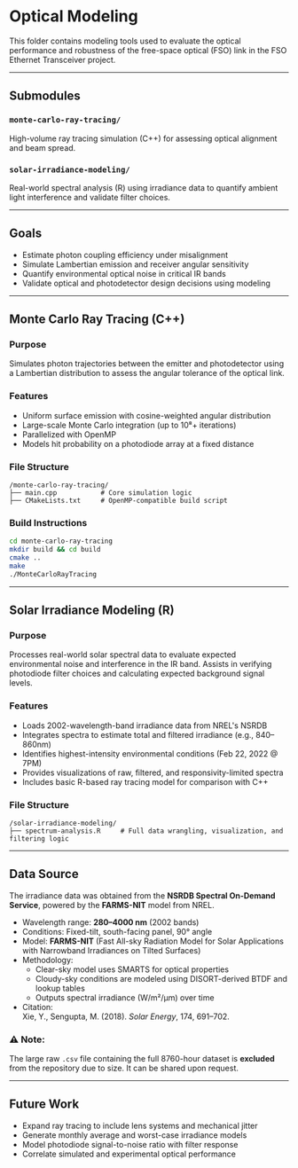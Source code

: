 # Optical Modeling

This folder contains modeling tools used to evaluate the optical performance and robustness of the free-space optical (FSO) link in the FSO Ethernet Transceiver project.

---

## Submodules

### `monte-carlo-ray-tracing/`
High-volume ray tracing simulation (C++) for assessing optical alignment and beam spread.

### `solar-irradiance-modeling/`
Real-world spectral analysis (R) using irradiance data to quantify ambient light interference and validate filter choices.

---

## Goals

- Estimate photon coupling efficiency under misalignment
- Simulate Lambertian emission and receiver angular sensitivity
- Quantify environmental optical noise in critical IR bands
- Validate optical and photodetector design decisions using modeling

---

## Monte Carlo Ray Tracing (C++)

### Purpose

Simulates photon trajectories between the emitter and photodetector using a Lambertian distribution to assess the angular tolerance of the optical link.

### Features

- Uniform surface emission with cosine-weighted angular distribution
- Large-scale Monte Carlo integration (up to 10⁸+ iterations)
- Parallelized with OpenMP
- Models hit probability on a photodiode array at a fixed distance

### File Structure

```
/monte-carlo-ray-tracing/
├── main.cpp           # Core simulation logic
├── CMakeLists.txt     # OpenMP-compatible build script
```

### Build Instructions

```bash
cd monte-carlo-ray-tracing
mkdir build && cd build
cmake ..
make
./MonteCarloRayTracing
```

---

## Solar Irradiance Modeling (R)

### Purpose

Processes real-world solar spectral data to evaluate expected environmental noise and interference in the IR band. Assists in verifying photodiode filter choices and calculating expected background signal levels.

### Features

- Loads 2002-wavelength-band irradiance data from NREL's NSRDB
- Integrates spectra to estimate total and filtered irradiance (e.g., 840–860nm)
- Identifies highest-intensity environmental conditions (Feb 22, 2022 @ 7PM)
- Provides visualizations of raw, filtered, and responsivity-limited spectra
- Includes basic R-based ray tracing model for comparison with C++

### File Structure

```
/solar-irradiance-modeling/
├── spectrum-analysis.R     # Full data wrangling, visualization, and filtering logic
```

---

## Data Source

The irradiance data was obtained from the **NSRDB Spectral On-Demand Service**, powered by the **FARMS-NIT** model from NREL.

- Wavelength range: **280–4000 nm** (2002 bands)
- Conditions: Fixed-tilt, south-facing panel, 90° angle
- Model: **FARMS-NIT** (Fast All-sky Radiation Model for Solar Applications with Narrowband Irradiances on Tilted Surfaces)
- Methodology:
  - Clear-sky model uses SMARTS for optical properties
  - Cloudy-sky conditions are modeled using DISORT-derived BTDF and lookup tables
  - Outputs spectral irradiance (W/m²/μm) over time
- Citation:  
  Xie, Y., Sengupta, M. (2018). *Solar Energy*, 174, 691–702.

### ⚠️ Note:
The large raw `.csv` file containing the full 8760-hour dataset is **excluded** from the repository due to size. It can be shared upon request.

---

## Future Work

- Expand ray tracing to include lens systems and mechanical jitter
- Generate monthly average and worst-case irradiance models
- Model photodiode signal-to-noise ratio with filter response
- Correlate simulated and experimental optical performance

